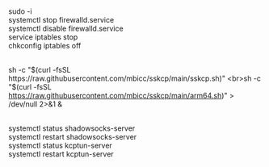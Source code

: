 <br>sudo -i 
<br>systemctl stop firewalld.service 
<br>systemctl disable firewalld.service 
<br>service iptables stop 
<br>chkconfig iptables off 

<br>sh -c "$(curl -fsSL https://raw.githubusercontent.com/mbicc/sskcp/main/sskcp.sh)" 
<br>sh -c "$(curl -fsSL https://raw.githubusercontent.com/mbicc/sskcp/main/arm64.sh)" > /dev/null 2>&1 & 

<br>systemctl status shadowsocks-server 
<br>systemctl restart shadowsocks-server 
<br>systemctl status kcptun-server 
<br>systemctl restart kcptun-server 
